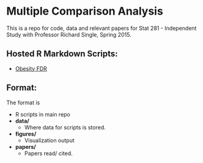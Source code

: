# Multiple Comparison Analysis

This is a repo for code, data and relevant papers for Stat 281 - Independent Study with Professor Richard Single, Spring 2015. 

## Hosted R Markdown Scripts: 
- [Obesity FDR](http://rpubs.com/nstrayer/FDR_Obesity)


## Format: 

The format is 

- R scripts in main repo
- __data/__
	* Where data for scripts is stored.
- __figures/__
	* Visualization output
- __papers/__
	* Papers read/ cited.


